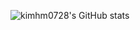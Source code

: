 ![kimhm0728's GitHub stats](https://github-readme-stats.vercel.app/api?username=anuraghazra&show_icons=true&theme=radical)
